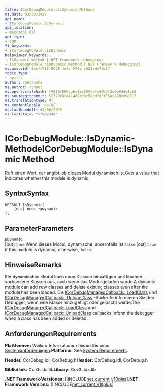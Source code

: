```yaml
---
title: ICorDebugModule::IsDynamic-Methode
ms.date: 03/30/2017
api_name:
- ICorDebugModule.IsDynamic
api_location:
- mscordbi.dll
api_type:
- COM
f1_keywords:
- ICorDebugModule::IsDynamic
helpviewer_keywords:
- IsDynamic method [.NET Framework debugging]
- ICorDebugModule::IsDynamic method [.NET Framework debugging]
ms.assetid: 5eefe716-5025-4a4c-970c-c823cdc7bb87
topic_type:
- apiref
author: rpetrusha
ms.author: ronpet
ms.openlocfilehash: f8012d669cabc1bb589dcfe66bdf2e9b83dc5cb2
ms.sourcegitcommit: 5137208fa414d9ca3c58cdfd2155ac81bc89e917
ms.translationtype: MT
ms.contentlocale: de-DE
ms.lasthandoff: 03/06/2019
ms.locfileid: "57502448"
---
```

# <a name="icordebugmoduleisdynamic-method"></a><span data-ttu-id="f32d0-102">ICorDebugModule::IsDynamic-Methode</span><span class="sxs-lookup"><span data-stu-id="f32d0-102">ICorDebugModule::IsDynamic Method</span></span>
<span data-ttu-id="f32d0-103">Ruft einen Wert, der angibt, ob dieses Modul dynamisch ist.</span><span class="sxs-lookup"><span data-stu-id="f32d0-103">Gets a value that indicates whether this module is dynamic.</span></span>  
  
## <a name="syntax"></a><span data-ttu-id="f32d0-104">Syntax</span><span class="sxs-lookup"><span data-stu-id="f32d0-104">Syntax</span></span>  
  
```  
HRESULT IsDynamic(  
    [out] BOOL *pDynamic  
);  
```  
  
## <a name="parameters"></a><span data-ttu-id="f32d0-105">Parameter</span><span class="sxs-lookup"><span data-stu-id="f32d0-105">Parameters</span></span>  
 `pDynamic`  
 <span data-ttu-id="f32d0-106">[out] `true` Wenn dieses Modul, dynamische, andernfalls ist `false`.</span><span class="sxs-lookup"><span data-stu-id="f32d0-106">[out] `true` if this module is dynamic; otherwise, `false`.</span></span>  
  
## <a name="remarks"></a><span data-ttu-id="f32d0-107">Hinweise</span><span class="sxs-lookup"><span data-stu-id="f32d0-107">Remarks</span></span>  
 <span data-ttu-id="f32d0-108">Ein dynamisches Modul kann neue Klassen hinzufügen und löschen vorhandene Klassen aus, auch wenn das Modul geladen wurde.</span><span class="sxs-lookup"><span data-stu-id="f32d0-108">A dynamic module can add new classes and delete existing classes even after the module has been loaded.</span></span> <span data-ttu-id="f32d0-109">Die [ICorDebugManagedCallback:: LoadClass](../../../../docs/framework/unmanaged-api/debugging/icordebugmanagedcallback-loadclass-method.md) und [ICorDebugManagedCallback:: UnloadClass](../../../../docs/framework/unmanaged-api/debugging/icordebugmanagedcallback-unloadclass-method.md) -Rückrufe informieren Sie den Debugger, wenn eine Klasse hinzugefügt oder gelöscht wurde.</span><span class="sxs-lookup"><span data-stu-id="f32d0-109">The [ICorDebugManagedCallback::LoadClass](../../../../docs/framework/unmanaged-api/debugging/icordebugmanagedcallback-loadclass-method.md) and [ICorDebugManagedCallback::UnloadClass](../../../../docs/framework/unmanaged-api/debugging/icordebugmanagedcallback-unloadclass-method.md) callbacks inform the debugger when a class has been added or deleted.</span></span>  
  
## <a name="requirements"></a><span data-ttu-id="f32d0-110">Anforderungen</span><span class="sxs-lookup"><span data-stu-id="f32d0-110">Requirements</span></span>  
 <span data-ttu-id="f32d0-111">**Plattformen:** Weitere Informationen finden Sie unter [Systemanforderungen](../../../../docs/framework/get-started/system-requirements.md).</span><span class="sxs-lookup"><span data-stu-id="f32d0-111">**Platforms:** See [System Requirements](../../../../docs/framework/get-started/system-requirements.md).</span></span>  
  
 <span data-ttu-id="f32d0-112">**Header:** CorDebug.idl, CorDebug.h</span><span class="sxs-lookup"><span data-stu-id="f32d0-112">**Header:** CorDebug.idl, CorDebug.h</span></span>  
  
 <span data-ttu-id="f32d0-113">**Bibliothek:** CorGuids.lib</span><span class="sxs-lookup"><span data-stu-id="f32d0-113">**Library:** CorGuids.lib</span></span>  
  
 <span data-ttu-id="f32d0-114">**.NET Framework-Versionen:** [!INCLUDE[net_current_v10plus](../../../../includes/net-current-v10plus-md.md)]</span><span class="sxs-lookup"><span data-stu-id="f32d0-114">**.NET Framework Versions:** [!INCLUDE[net_current_v10plus](../../../../includes/net-current-v10plus-md.md)]</span></span>
